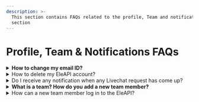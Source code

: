 ```yaml
---
description: >-
  This section contains FAQs related to the profile, Team and notification
  section
---
```


# Profile, Team & Notifications FAQs

<details>

<summary><strong>How to change my email ID?</strong></summary>

You cannot change your email address once you have created your account from the EleAPI app. However, You can contact EleAPI at enquiries@EleApi.io to change your email address.

</details>

<details>

<summary>How to delete my EleAPI account?</summary>

Once you login to your EleAPI account

1. Navigate to the profile section in the settings section
2. In the bottom left corner, There you can see the option 'delete my account

</details>

<details>

<summary>Do I receive any notification when any Livechat request has come up?</summary>

Your notifications dashboard will receive notifications when live chat requests come through. These notifications are visible to you and the agents you add to your account.

</details>

<details>

<summary><strong>What is a team? How do you add a new team member?</strong></summary>

A team in EleAPI is people in your organization that will take over for a live chat request. You can add up to three support agents to your team. Moreover, you can give your team access to your account by giving them a separate account with credentials you create in the Team module.

1. To add the same, Navigate the To Team Tab.
2. Click On Add Team Member
3. To Add A New Member, Fill Out The Name, Email, and Password of your new team Member.
4. You can also add their photograph and WhatsApp Number.

</details>

<details>

<summary>How can a new team member log in to the EleAPI?</summary>

A new team member can log in with their assigned credentials on EleAPI. You can add three members to the team module on EleAPI. The main account owner will have full access to these credentials and can change them as they see fit.

1. Navigate To Team Tab
2. Click On Add Team Member To Add A New Member
3. Fill Out The Name, Email, and Password Of You New Team Member. You can also add their photograph and WhatsApp Number.
4. For example, A New Team member here will log in on help.eleapi.com from their email address xyz@gmail.com and the password above.

</details>
